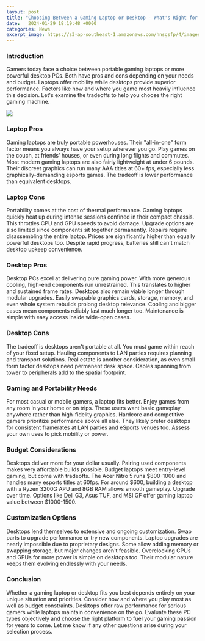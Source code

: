 ```yaml
---
layout: post
title: "Choosing Between a Gaming Laptop or Desktop - What's Right for You?"
date:   2024-01-29 18:19:48 +0000
categories: News
excerpt_image: https://s3-ap-southeast-1.amazonaws.com/hnsgsfp/4/images/blogs/How-To-Choose-Between-a-Gaming-Laptop-and-Desktop-PC.jpg
---
```

### Introduction
Gamers today face a choice between portable gaming laptops or more powerful desktop PCs. Both have pros and cons depending on your needs and budget. Laptops offer mobility while desktops provide superior performance. Factors like how and where you game most heavily influence this decision. Let's examine the tradeoffs to help you choose the right gaming machine.


![](https://s3-ap-southeast-1.amazonaws.com/hnsgsfp/4/images/blogs/How-To-Choose-Between-a-Gaming-Laptop-and-Desktop-PC.jpg)
### Laptop Pros  
Gaming laptops are truly portable powerhouses. Their "all-in-one" form factor means you always have your setup wherever you go. Play games on the couch, at friends' houses, or even during long flights and commutes. Most modern gaming laptops are also fairly lightweight at under 6 pounds. Their discreet graphics can run many AAA titles at 60+ fps, especially less graphically-demanding esports games. The tradeoff is lower performance than equivalent desktops.

### Laptop Cons
Portability comes at the cost of thermal performance. Gaming laptops quickly heat up during intense sessions confined in their compact chassis. This throttles CPU and GPU speeds to avoid damage. Upgrade options are also limited since components sit together permanently. Repairs require disassembling the entire laptop. Prices are significantly higher than equally powerful desktops too. Despite rapid progress, batteries still can't match desktop upkeep convenience. 

### Desktop Pros   
Desktop PCs excel at delivering pure gaming power. With more generous cooling, high-end components run unrestrained. This translates to higher and sustained frame rates. Desktops also remain viable longer through modular upgrades. Easily swapable graphics cards, storage, memory, and even whole system rebuilds prolong desktop relevance. Cooling and bigger cases mean components reliably last much longer too. Maintenance is simple with easy access inside wide-open cases.

### Desktop Cons
The tradeoff is desktops aren't portable at all. You must game within reach of your fixed setup. Hauling components to LAN parties requires planning and transport solutions. Real estate is another consideration, as even small form factor desktops need permanent desk space. Cables spanning from tower to peripherals add to the spatial footprint. 

### Gaming and Portability Needs
For most casual or mobile gamers, a laptop fits better. Enjoy games from any room in your home or on trips. These users want basic gameplay anywhere rather than high-fidelity graphics. Hardcore and competitive gamers prioritize performance above all else. They likely prefer desktops for consistent framerates at LAN parties and eSports venues too. Assess your own uses to pick mobility or power.

### Budget Considerations   
Desktops deliver more for your dollar usually. Pairing used components makes very affordable builds possible. Budget laptops meet entry-level gaming, but come with tradeoffs. The Acer Nitro 5 runs $800-1000 and handles many esports titles at 60fps. For around $600, building a desktop with a Ryzen 3200G APU and 8GB RAM allows smooth gameplay. Upgrade over time. Options like Dell G3, Asus TUF, and MSI GF offer gaming laptop value between $1000-1500.

### Customization Options
Desktops lend themselves to extensive and ongoing customization. Swap parts to upgrade performance or try new components. Laptop upgrades are nearly impossible due to proprietary designs. Some allow adding memory or swapping storage, but major changes aren't feasible. Overclocking CPUs and GPUs for more power is simple on desktops too. Their modular nature keeps them evolving endlessly with your needs.

### Conclusion
Whether a gaming laptop or desktop fits you best depends entirely on your unique situation and priorities. Consider how and where you play most as well as budget constraints. Desktops offer raw performance for serious gamers while laptops maintain convenience on the go. Evaluate these PC types objectively and choose the right platform to fuel your gaming passion for years to come. Let me know if any other questions arise during your selection process.